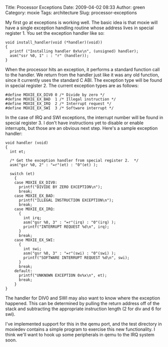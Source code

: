 Title: Processor Exceptions
Date: 2009-04-02 08:33
Author: green
Category: moxie
Tags: architecture
Slug: processor-exceptions

My first go at exceptions is working well. The basic idea is that moxie
will have a single exception handling routine whose address lives in
special register 1. You set the exception handler like so:

    void install_handler(void (*handler)(void))
    {
      printf ("Installing handler 0x%x\n", (unsigned) handler);
      asm("ssr %0, 1" : : "r" (handler));
    }

When the processor hits an exception, it performs a standard function
call to the handler. We return from the handler just like it was any old
function, since it currently uses the standard C ABI. The exception type
will be found in special register 2. The current exception types are as
follows:

    #define MOXIE_EX_DIV0 0 /* Divide by zero */
    #define MOXIE_EX_BAD  1 /* Illegal instruction */
    #define MOXIE_EX_IRQ  2 /* Interrupt request */
    #define MOXIE_EX_SWI  3 /* Software interrupt */

In the case of IRQ and SWI exceptions, the interrupt number will be
found in special register 3. I don't have instructions yet to disable or
enable interrupts, but those are an obvious next step. Here's a sample
exception handler:

    void handler (void)
    {
      int et;

      /* Get the exception handler from special register 2.  */
      asm("gsr %0, 2" : "=r"(et) : "0"(et) );

      switch (et)
        {
        case MOXIE_EX_DIV0:
          printf("DIVIDE BY ZERO EXCEPTION\n");
          break;
        case MOXIE_EX_BAD:
          printf("ILLEGAL INSTRUCTION EXCEPTION\n");
          break;
        case MOXIE_EX_IRQ:
          {
            int irq;
            asm("gsr %0, 3" : "=r"(irq) : "0"(irq) );
            printf("INTERRUPT REQUEST %d\n", irq);
          }
          break;
        case MOXIE_EX_SWI:
          {
            int swi;
            asm("gsr %0, 3" : "=r"(swi) : "0"(swi) );
            printf("SOFTWARE INTERRUPT REQUEST %d\n", swi);
          }
          break;
        default:
          printf("UNKNOWN EXCEPTION 0x%x\n", et);
          break;
        }
    }

The handler for DIV0 and SWI may also want to know where the exception
happened. This can be determined by pulling the return address off of
the stack and subtracting the appropriate instruction length (2 for div
and 6 for swi).

I've implemented support for this in the qemu port, and the test
directory in moxiedev contains a simple program to exercise this new
functionality. I think we'll want to hook up some peripherals in qemu to
the IRQ system soon.
